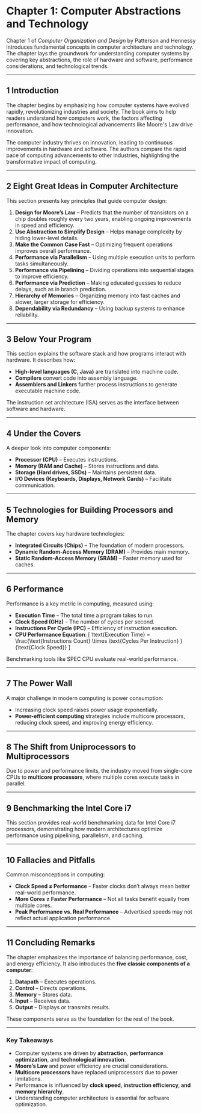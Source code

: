 # **Chapter 1: Computer Abstractions and Technology**

Chapter 1 of *Computer Organization and Design* by Patterson and Hennessy introduces fundamental concepts in computer architecture and technology. 
The chapter lays the groundwork for understanding computer systems by covering key abstractions, the role of hardware and software, performance considerations, and technological trends.

---

## **1 Introduction**
The chapter begins by emphasizing how computer systems have evolved rapidly, revolutionizing industries and society. 
The book aims to help readers understand how computers work, the factors affecting performance, and how technological advancements like Moore's Law drive innovation.

The computer industry thrives on innovation, leading to continuous improvements in hardware and software. 
The authors compare the rapid pace of computing advancements to other industries, highlighting the transformative impact of computing.

---

## **2 Eight Great Ideas in Computer Architecture**
This section presents key principles that guide computer design:
1. **Design for Moore’s Law** – Predicts that the number of transistors on a chip doubles roughly every two years, enabling ongoing improvements in speed and efficiency.
2. **Use Abstraction to Simplify Design** – Helps manage complexity by hiding lower-level details.
3. **Make the Common Case Fast** – Optimizing frequent operations improves overall performance.
4. **Performance via Parallelism** – Using multiple execution units to perform tasks simultaneously.
5. **Performance via Pipelining** – Dividing operations into sequential stages to improve efficiency.
6. **Performance via Prediction** – Making educated guesses to reduce delays, such as in branch prediction.
7. **Hierarchy of Memories** – Organizing memory into fast caches and slower, larger storage for efficiency.
8. **Dependability via Redundancy** – Using backup systems to enhance reliability.

---

## **3 Below Your Program**
This section explains the software stack and how programs interact with hardware. It describes how:
- **High-level languages (C, Java)** are translated into machine code.
- **Compilers** convert code into assembly language.
- **Assemblers and Linkers** further process instructions to generate executable machine code.

The instruction set architecture (ISA) serves as the interface between software and hardware.

---

## **4 Under the Covers**
A deeper look into computer components:
- **Processor (CPU)** – Executes instructions.
- **Memory (RAM and Cache)** – Stores instructions and data.
- **Storage (Hard drives, SSDs)** – Maintains persistent data.
- **I/O Devices (Keyboards, Displays, Network Cards)** – Facilitate communication.

---

## **5 Technologies for Building Processors and Memory**
The chapter covers key hardware technologies:
- **Integrated Circuits (Chips)** – The foundation of modern processors.
- **Dynamic Random-Access Memory (DRAM)** – Provides main memory.
- **Static Random-Access Memory (SRAM)** – Faster memory used for caches.

---

## **6 Performance**
Performance is a key metric in computing, measured using:
- **Execution Time** – The total time a program takes to run.
- **Clock Speed (GHz)** – The number of cycles per second.
- **Instructions Per Cycle (IPC)** – Efficiency of instruction execution.
- **CPU Performance Equation**: 
  \[
  \text{Execution Time} = \frac{\text{Instructions Count} \times \text{Cycles Per Instruction} }{\text{Clock Speed}}
  \]
  
Benchmarking tools like SPEC CPU evaluate real-world performance.

---

## **7 The Power Wall**
A major challenge in modern computing is power consumption:
- Increasing clock speed raises power usage exponentially.
- **Power-efficient computing** strategies include multicore processors, reducing clock speed, and improving energy efficiency.

---

## **8 The Shift from Uniprocessors to Multiprocessors**
Due to power and performance limits, the industry moved from single-core CPUs to **multicore processors**, where multiple cores execute tasks in parallel.

---

## **9 Benchmarking the Intel Core i7**
This section provides real-world benchmarking data for Intel Core i7 processors, demonstrating how modern architectures optimize performance using pipelining, parallelism, and caching.

---

## **10 Fallacies and Pitfalls**
Common misconceptions in computing:
- **Clock Speed ≠ Performance** – Faster clocks don’t always mean better real-world performance.
- **More Cores ≠ Faster Performance** – Not all tasks benefit equally from multiple cores.
- **Peak Performance vs. Real Performance** – Advertised speeds may not reflect actual application performance.

---

## **11 Concluding Remarks**
The chapter emphasizes the importance of balancing performance, cost, and energy efficiency. It also introduces the **five classic components of a computer**:
1. **Datapath** – Executes operations.
2. **Control** – Directs operations.
3. **Memory** – Stores data.
4. **Input** – Receives data.
5. **Output** – Displays or transmits results.

These components serve as the foundation for the rest of the book.

---

### **Key Takeaways**
- Computer systems are driven by **abstraction**, **performance optimization**, and **technological innovation**.
- **Moore’s Law** and power efficiency are crucial considerations.
- **Multicore processors** have replaced uniprocessors due to power limitations.
- Performance is influenced by **clock speed, instruction efficiency, and memory hierarchy**.
- Understanding computer architecture is essential for software optimization.
